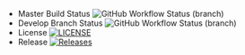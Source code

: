 * Master Build Status ![GitHub Workflow Status (branch)](https://img.shields.io/github/actions/workflow/status/MaramIsmailSaber/sem/main.yml?branch=master)
* Develop Branch Status ![GitHub Workflow Status (branch)](https://img.shields.io/github/actions/workflow/status/MaramIsmailSaber/sem/main.yml?branch=develop)
* License [![LICENSE](https://img.shields.io/github/license/MaramIsmailSaber/sem.svg?style=flat-square)](https://github.com/MaramIsmailSaber/sem/blob/master/license)
* Release [![Releases](https://img.shields.io/github/release/MaramIsmailSaber/sem/all.svg?style=flat-square)](https://github.com/MaramIsmailSaber/sem/releases)
